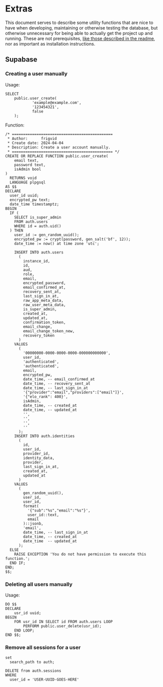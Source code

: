 <head>
	<title>EXTRAS</title>
	<meta name="author" content="frigvid"/>
	<meta name="date-created" content="2024-04-04"/>
</head>

# Extras

This document serves to describe some utility functions that are nice to have when developing, maintaining or otherwise testing the database, but otherwise unnecessary for being able to actually get the project up and running. These are not prerequisites, [like those described in the readme](./README.md#prerequisites), nor as important as installation instructions.

## Supabase
### Creating a user manually

Usage:

```postgresql
SELECT
    public.user_create(
            'example@example.com',
            '123454321',
            false
    );
```

Function:
```postgresql
/* =============================================
 * Author:      frigvid
 * Create date: 2024-04-04
 * Description: Create a user account manually.
 * ============================================= */
CREATE OR REPLACE FUNCTION public.user_create(
    email text,
    password text,
    isAdmin bool
)
  RETURNS void
  LANGUAGE plpgsql
AS $$
DECLARE
  user_id uuid;
  encrypted_pw text;
  date_time timestamptz;
BEGIN
  IF (
    SELECT is_super_admin
    FROM auth.users
    WHERE id = auth.uid()
  ) THEN
    user_id := gen_random_uuid();
    encrypted_pw := crypt(password, gen_salt('bf', 12));
    date_time := now() at time zone 'utc';
    
    INSERT INTO auth.users
      (
        instance_id,
        id,
        aud,
        role,
        email,
        encrypted_password,
        email_confirmed_at,
        recovery_sent_at,
        last_sign_in_at,
        raw_app_meta_data,
        raw_user_meta_data,
        is_super_admin,
        created_at,
        updated_at,
        confirmation_token,
        email_change,
        email_change_token_new,
        recovery_token
      )
    VALUES
      (
        '00000000-0000-0000-0000-000000000000',
        user_id,
        'authenticated',
        'authenticated',
        email,
        encrypted_pw,
        date_time, -- email_confirmed_at
        date_time, -- recovery_sent_at
        date_time, -- last_sign_in_at
        '{"provider":"email","providers":["email"]}',
        '{"elo_rank": 400}',
        isAdmin,
        date_time, -- created_at
        date_time, -- updated_at
        '',
        '',
        '',
        ''
      );
    INSERT INTO auth.identities
      (
        id,
        user_id,
        provider_id,
        identity_data,
        provider,
        last_sign_in_at,
        created_at,
        updated_at
      )
    VALUES
      (
        gen_random_uuid(),
        user_id,
        user_id,
        format(
          '{"sub":"%s","email":"%s"}',
          user_id::text,
          email
        )::jsonb,
        'email',
        date_time, -- last_sign_in_at
        date_time, -- created_at
        date_time  -- updated_at
      );
  ELSE
    RAISE EXCEPTION 'You do not have permission to execute this function.';
  END IF;
END;
$$;
```

### Deleting all users manually

Usage:
```postgresql
DO $$
DECLARE
    usr_id uuid;
BEGIN
    FOR usr_id IN SELECT id FROM auth.users LOOP
        PERFORM public.user_delete(usr_id);
    END LOOP;
END $$;
```

### Remove all sessions for a user

```postgresql
set
  search_path to auth;

DELETE from auth.sessions
WHERE
  user_id = 'USER-UUID-GOES-HERE'
```
